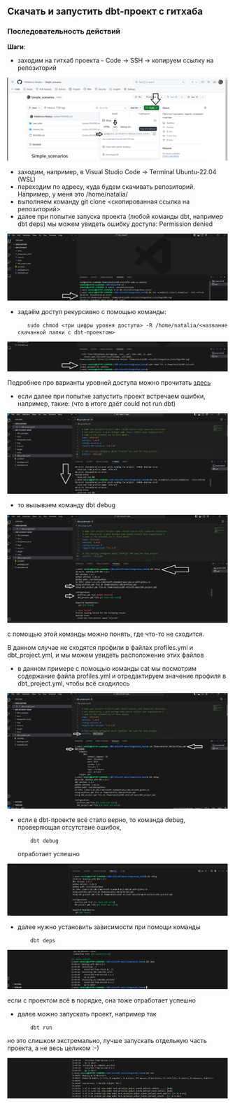 ## Скачать и запустить dbt-проект с гитхаба
### Последовательность действий

**Шаги**:
- заходим на гитхаб проекта - Code -> SSH -> копируем ссылку на репозиторий
    
![cover](https://github.com/Malakhova-Natalya/Simple_scenarios/blob/main/start_dbt_project_from_github/01%20git%20clone.png)

- заходим, например, в Visual Studio Code -> Terminal Ubuntu-22.04 (WSL)
- переходим по адресу, куда будем скачивать репозиторий. Например, у меня это /home/natalia/
- выполняем команду git clone <скопированная ссылка на репозиторий>
- далее при попытке запуска проекта (любой команды dbt, например dbt deps) мы можем увидеть ошибку доступа: Permission denied
 
![cover](https://github.com/Malakhova-Natalya/Simple_scenarios/blob/main/start_dbt_project_from_github/02%20permission%20denied.png)
- задаём доступ рекурсивно с помощью команды:

 
         sudo chmod <три цифры уровня доступа> -R /home/natalia/<название скачанной папки с dbt-проектом>

  
![cover](https://github.com/Malakhova-Natalya/Simple_scenarios/blob/main/start_dbt_project_from_github/03%20sudo%20chmod%20755%20-R.png)
  
Подробнее про варианты уровней доступа можно прочитать [здесь](https://www.maketecheasier.com/file-permissions-what-does-chmod-777-means/)

- если далее при попытке запустить проект встречаем ошибки, например, такие: (что в итоге даёт could not run dbt)
  
![cover](https://github.com/Malakhova-Natalya/Simple_scenarios/blob/main/start_dbt_project_from_github/04%20errors.png)

- то вызываем команду
              dbt debug

![cover](https://github.com/Malakhova-Natalya/Simple_scenarios/blob/main/start_dbt_project_from_github/05%20dbt%20debug.png)

  с помощью этой команды можно понять, где что-то не сходится. 
  
  В данном случае не сходятся профили в файлах profiles.yml и dbt_project.yml, и мы можем увидеть расположение этих файлов

- в данном примере с помощью команды cat мы посмотрим содержание файла profiles.yml и отредактируем значение профиля в dbt_project.yml, чтобы всё сходилось

![cover](https://github.com/Malakhova-Natalya/Simple_scenarios/blob/main/start_dbt_project_from_github/06%20cat%20dbt_local.png)

- если в dbt-проекте всё стало верно, то команда debug, проверяющая отсутствие ошибок,
  
          dbt debug
  отработает успешно

![cover](https://github.com/Malakhova-Natalya/Simple_scenarios/blob/main/start_dbt_project_from_github/07%20dbt%20debug.png)

- далее нужно установить зависимости при помощи команды
  
          dbt deps

![cover](https://github.com/Malakhova-Natalya/Simple_scenarios/blob/main/start_dbt_project_from_github/08%20dbt%20deps.png)

если с проектом всё в порядке, она тоже отработает успешно

- далее можно запускать проект, например так

          dbt run
но это слишком экстремально, лучше запускать отдельную часть проекта, а не весь целиком :-)

![cover](https://github.com/Malakhova-Natalya/Simple_scenarios/blob/main/start_dbt_project_from_github/09%20dbt%20run.png)
